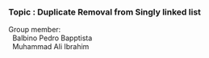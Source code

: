 <h3> Topic : Duplicate Removal from Singly linked list </h3>
Group member:</br>
  &nbsp;&nbsp;Balbino Pedro Bapptista</br>
  &nbsp;&nbsp;Muhammad Ali Ibrahim</br>
